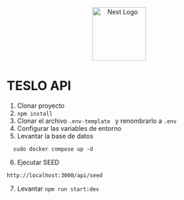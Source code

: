 <p align="center">
  <a href="http://nestjs.com/" target="blank"><img src="https://nestjs.com/img/logo-small.svg" width="120" alt="Nest Logo" /></a>
</p>


# TESLO API

  1. Clonar proyecto
  2. ``` npm install ```
  3. Clonar el archivo ``` .env-template  ``` y renombrarlo a ``` .env ```
  4. Configurar las variables de entorno  
  5. Levantar la base de datos
  ```  
    sudo docker compose up -d 
  ```
    
  6. Ejecutar SEED
  ```
  http://localhost:3000/api/seed
  ```

  7. Levantar ``` npm run start:dev ```